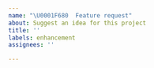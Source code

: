 ```yaml
---
name: "\U0001F680  Feature request"
about: Suggest an idea for this project
title: ''
labels: enhancement
assignees: ''

---
```

